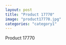 ```yaml
---
layout: post
title: "Product 17770"
image: "product17770.jpg"
categories: "category1"
---
```

Product 17770

